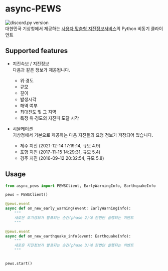 # async-PEWS

![discord.py version](https://img.shields.io/badge/Python-%3E%3D%203.10-blue?style=for-the-badge&logo=python)  
대한민국 기상청에서 제공하는 [사용자 맞춤형 지진정보서비스](https://www.weather.go.kr/pews/)의 Python 비동기 클라이언트

## Supported features

- 지진속보 / 지진정보  
  다음과 같은 정보가 제공됩니다.

  - 위·경도
  - 규모
  - 깊이
  - 발생시각
  - 해역 여부
  - 최대진도 및 그 지역
  - 특정 위·경도의 지진파 도달 시각

- 시뮬레이션  
  기상청에서 기본으로 제공하는 다음 지진들의 요청 정보가 저장되어 있습니다.

  - 제주 지진 (2021-12-14 17:19:14, 규모 4.9)
  - 포항 지진 (2017-11-15 14:29:31, 규모 5.4)
  - 경주 지진 (2016-09-12 20:32:54, 규모 5.8)

## Usage

```py
from async_pews import PEWSClient, EarlyWarningInfo, EarthquakeInfo

pews = PEWSClient()

@pews.event
async def on_new_early_warning(event: EarlyWarningInfo):
    """
    새로운 조기경보가 발표되는 순간(phase 2)에 한번만 실행되는 이벤트
    """

@pews.event
async def on_new_earthquake_info(event: EarthquakeInfo):
    """
    새로운 지진정보가 발표되는 순간(phase 3)에 한번만 실행되는 이벤트
    """


pews.start()
```
